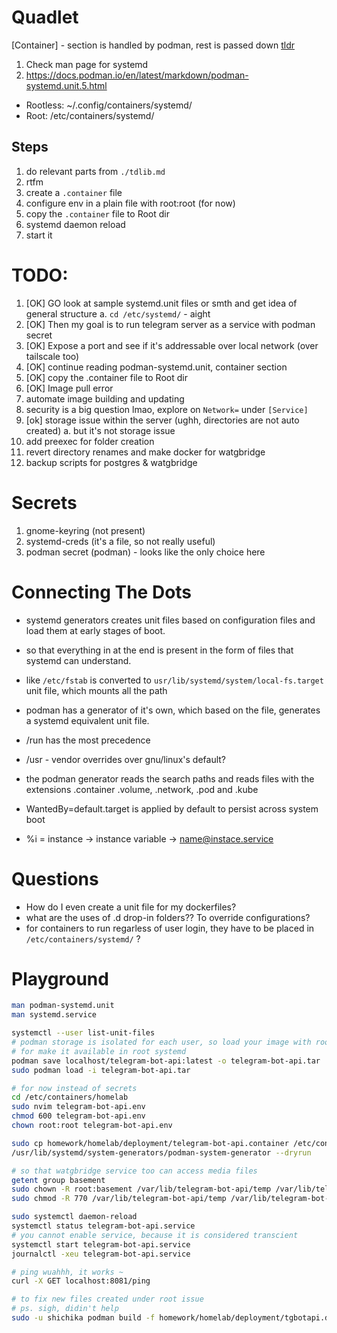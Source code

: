 # Quadlet

[Container] - section is handled by podman, rest is passed down
[tldr](https://www.digitalocean.com/community/tutorials/understanding-systemd-units-and-unit-files) 

1. Check man page for systemd
2. https://docs.podman.io/en/latest/markdown/podman-systemd.unit.5.html

- Rootless: ~/.config/containers/systemd/
- Root: /etc/containers/systemd/

## Steps 

1. do relevant parts from `./tdlib.md` 
2. rtfm
3. create a `.container` file 
4. configure env in a plain file with root:root (for now)
5. copy the `.container` file to Root dir
6. systemd daemon reload
7. start it

# TODO: 

1. [OK] GO look at sample systemd.unit files or smth and get idea of general structure
    a. `cd /etc/systemd/` - aight
2. [OK] Then my goal is to run telegram server as a service with podman secret
3. [OK] Expose a port and see if it's addressable over local network (over tailscale too)
4. [OK] continue reading podman-systemd.unit, container section 
5. [OK] copy the .container file to Root dir
6. [OK] Image pull error
7. automate image building and updating
8. security is a big question lmao, explore on `Network=` under `[Service]`
9. [ok] storage issue within the server (ughh, directories are not auto created)
    a. but it's not storage issue
10. add preexec for folder creation
12. revert directory renames and make docker for watgbridge
13. backup scripts for postgres & watgbridge

# Secrets

1. gnome-keyring (not present)
2. systemd-creds (it's a file, so not really useful)
3. podman secret (podman) - looks like the only choice here

# Connecting The Dots 

- systemd generators creates unit files based on configuration files and load them at early stages of boot. 
- so that everything in at the end is present in the form of files that systemd can understand. 
- like `/etc/fstab` is converted to `usr/lib/systemd/system/local-fs.target` unit file, which mounts all the path
- podman has a generator of it's own, which based on the file, generates a systemd equivalent unit file. 

- /run has the most precedence
- /usr - vendor overrides over gnu/linux's default?

- the podman generator reads the search paths and reads files with the extensions .container .volume, .network, .pod and .kube
- WantedBy=default.target is applied by default to persist across system boot
- %i = instance -> instance variable -> name@instace.service

# Questions

- How do I even create a unit file for my dockerfiles? 
- what are the uses of .d drop-in folders?? To override configurations?
- for containers to run regarless of user login, they have to be placed in `/etc/containers/systemd/` ?


# Playground

```sh
man podman-systemd.unit
man systemd.service

systemctl --user list-unit-files
# podman storage is isolated for each user, so load your image with root 
# for make it available in root systemd
podman save localhost/telegram-bot-api:latest -o telegram-bot-api.tar
sudo podman load -i telegram-bot-api.tar

# for now instead of secrets
cd /etc/containers/homelab
sudo nvim telegram-bot-api.env
chmod 600 telegram-bot-api.env
chown root:root telegram-bot-api.env

sudo cp homework/homelab/deployment/telegram-bot-api.container /etc/containers/systemd/
/usr/lib/systemd/system-generators/podman-system-generator --dryrun

# so that watgbridge service too can access media files
getent group basement
sudo chown -R root:basement /var/lib/telegram-bot-api/temp /var/lib/telegram-bot-api/data
sudo chmod -R 770 /var/lib/telegram-bot-api/temp /var/lib/telegram-bot-api/data

sudo systemctl daemon-reload
systemctl status telegram-bot-api.service
# you cannot enable service, because it is considered transcient
systemctl start telegram-bot-api.service
journalctl -xeu telegram-bot-api.service

# ping wuahhh, it works ~
curl -X GET localhost:8081/ping

# to fix new files created under root issue
# ps. sigh, didin't help
sudo -u shichika podman build -f homework/homelab/deployment/tgbotapi.dockerfile -t localhost/telegram-bot-api:latest
```
